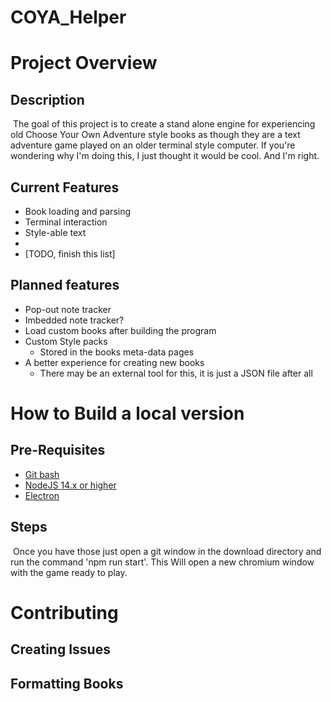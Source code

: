 # COYA_Helper

# Project Overview

## Description

​		The goal of this project is to create a stand alone engine for experiencing old Choose Your Own Adventure style books as though they are a text adventure game played on an older terminal style computer. If you're wondering why I'm doing this, I just thought it would be cool. And I'm right.

## Current Features

- Book loading and parsing
- Terminal interaction
- Style-able text
- 
- [TODO, finish this list]

## Planned features

- Pop-out note tracker
- Imbedded note tracker?
- Load custom books after building the program
- Custom Style packs
  - Stored in the books meta-data pages
- A better experience for creating new books
  - There may be an external tool for this, it is just a JSON file after all

# How to Build a local version

## Pre-Requisites

- [Git bash](https://git-scm.com/download/win)
- [NodeJS 14.x or higher](https://github.com/nodejs/Release)
- [Electron](https://www.electronjs.org/)

## Steps

​		Once you have those just open a git window in the download directory and run the command 'npm run start'. This Will open a new chromium window with the game ready to play.

# Contributing

## Creating Issues

## Formatting Books

